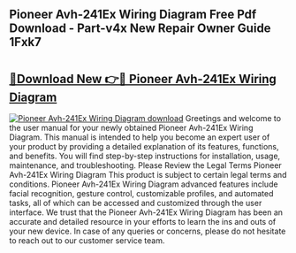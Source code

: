 ## Pioneer Avh-241Ex Wiring Diagram Free Pdf Download - Part-v4x New Repair Owner Guide 1Fxk7

# <h2><a href="http://dfpwdew.blite.top/?on=Pioneer+Avh-241Ex+Wiring+Diagram">🔗Download New 👉🔴 Pioneer Avh-241Ex Wiring Diagram</a></h2>

[![Pioneer Avh-241Ex Wiring Diagram download](https://i.imgur.com/lujVjoI.png)](http://dfpwdew.blite.top/?on=Pioneer+Avh-241Ex+Wiring+Diagram)
Greetings and welcome to the user manual for your newly obtained Pioneer Avh-241Ex Wiring Diagram. This manual is intended to help you become an expert user of your product by providing a detailed explanation of its features, functions, and benefits. You will find step-by-step instructions for installation, usage, maintenance, and troubleshooting. Please Review the Legal Terms Pioneer Avh-241Ex Wiring Diagram This product is subject to certain legal terms and conditions. Pioneer Avh-241Ex Wiring Diagram advanced features include facial recognition, gesture control, customizable profiles, and automated tasks, all of which can be accessed and customized through the user interface. We trust that the Pioneer Avh-241Ex Wiring Diagram has been an accurate and detailed resource in your efforts to learn the ins and outs of your new device. In case of any queries or concerns, please do not hesitate to reach out to our customer service team.
